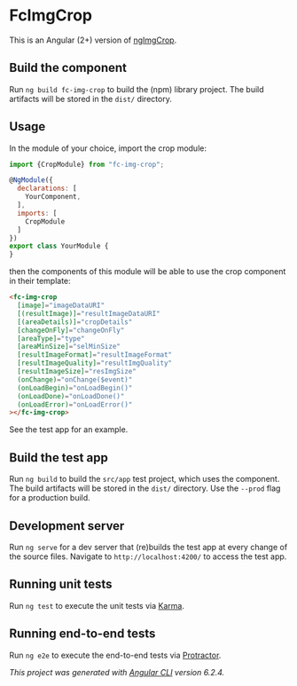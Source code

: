 # FcImgCrop

This is an Angular (2+) version of [ngImgCrop](https://github.com/famicity/ngImgCrop).

## Build the component

Run `ng build fc-img-crop` to build the (npm) library project. The build artifacts will be stored in the `dist/` directory.

## Usage

In the module of your choice, import the crop module:

```js
import {CropModule} from "fc-img-crop";

@NgModule({
  declarations: [
    YourComponent,
  ],
  imports: [
    CropModule
  ]
})
export class YourModule {
}
```

then the components of this module will be able to use the crop component in their template:

```html
<fc-img-crop
  [image]="imageDataURI"
  [(resultImage)]="resultImageDataURI"
  [(areaDetails)]="cropDetails"
  [changeOnFly]="changeOnFly"
  [areaType]="type"
  [areaMinSize]="selMinSize"
  [resultImageFormat]="resultImageFormat"
  [resultImageQuality]="resultImgQuality"
  [resultImageSize]="resImgSize"
  (onChange)="onChange($event)"
  (onLoadBegin)="onLoadBegin()"
  (onLoadDone)="onLoadDone()"
  (onLoadError)="onLoadError()"
></fc-img-crop>
```

See the test app for an example.

## Build the test app

Run `ng build` to build the `src/app` test project, which uses the component. 
The build artifacts will be stored in the `dist/` directory. 
Use the `--prod` flag for a production build.

## Development server

Run `ng serve` for a dev server that (re)builds the test app at every change of the source files. 
Navigate to `http://localhost:4200/` to access the test app. 

## Running unit tests

Run `ng test` to execute the unit tests via [Karma](https://karma-runner.github.io).

## Running end-to-end tests

Run `ng e2e` to execute the end-to-end tests via [Protractor](http://www.protractortest.org/).

_This project was generated with [Angular CLI](https://github.com/angular/angular-cli) version 6.2.4._

